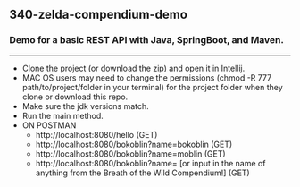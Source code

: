 ## 340-zelda-compendium-demo

### Demo for a basic REST API with Java, SpringBoot, and Maven.

---

* Clone the project (or download the zip) and open it in Intellij.
* MAC OS users may need to change the permissions (chmod -R 777 path/to/project/folder in your terminal) for the project folder when they clone or download this repo.
* Make sure the jdk versions match.
* Run the main method.
* ON POSTMAN
     * http://localhost:8080/hello (GET)
     * http://localhost:8080/bokoblin?name=bokoblin (GET)
     * http://localhost:8080/bokoblin?name=moblin (GET)
     * http://localhost:8080/bokoblin?name= [or input in the name of anything from the Breath of the Wild Compendium!] (GET)
